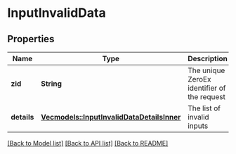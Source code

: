 # InputInvalidData

## Properties

Name | Type | Description | Notes
------------ | ------------- | ------------- | -------------
**zid** | **String** | The unique ZeroEx identifier of the request | 
**details** | [**Vec<models::InputInvalidDataDetailsInner>**](INPUT_INVALID_data_details_inner.md) | The list of invalid inputs | 

[[Back to Model list]](../README.md#documentation-for-models) [[Back to API list]](../README.md#documentation-for-api-endpoints) [[Back to README]](../README.md)


